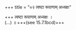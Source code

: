 +++
title = "०२ त्वष्टा रूपाणाम् अध्यक्षः"

+++
त्वष्टा रूपाणाम् अध्यक्षः ।  
(…) ॥ +++(see 15.7.1bcd)+++